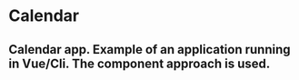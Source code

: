 # Calendar

## Calendar app. Example of an application running in Vue/Cli. The component approach is used.
